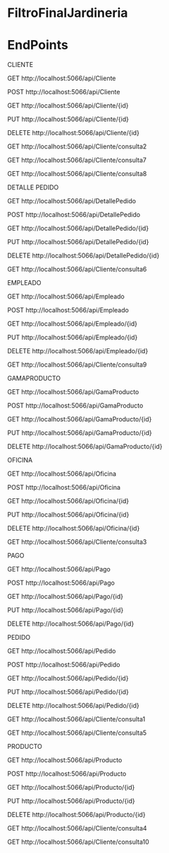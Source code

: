 # FiltroFinalJardineria



# EndPoints
CLIENTE

GET
http://localhost:5066/api/Cliente

POST
http://localhost:5066/api/Cliente

GET
http://localhost:5066/api/Cliente/{id}

PUT
http://localhost:5066/api/Cliente/{id}

DELETE
http://localhost:5066/api/Cliente/{id}

GET
http://localhost:5066/api/Cliente/consulta2

GET
http://localhost:5066/api/Cliente/consulta7

GET
http://localhost:5066/api/Cliente/consulta8



DETALLE PEDIDO

GET
 http://localhost:5066/api/DetallePedido

POST
 http://localhost:5066/api/DetallePedido

GET
 http://localhost:5066/api/DetallePedido/{id}

PUT
 http://localhost:5066/api/DetallePedido/{id}

DELETE
 http://localhost:5066/api/DetallePedido/{id}

GET
http://localhost:5066/api/Cliente/consulta6


EMPLEADO

GET
 http://localhost:5066/api/Empleado

POST
 http://localhost:5066/api/Empleado

GET
 http://localhost:5066/api/Empleado/{id}

PUT
 http://localhost:5066/api/Empleado/{id}

DELETE
 http://localhost:5066/api/Empleado/{id}

GET
http://localhost:5066/api/Cliente/consulta9



 GAMAPRODUCTO

 GET
http://localhost:5066/api/GamaProducto

POST
http://localhost:5066/api/GamaProducto

GET
http://localhost:5066/api/GamaProducto/{id}

PUT
http://localhost:5066/api/GamaProducto/{id}

DELETE
http://localhost:5066/api/GamaProducto/{id}


OFICINA 

GET
http://localhost:5066/api/Oficina

POST
http://localhost:5066/api/Oficina

GET
http://localhost:5066/api/Oficina/{id}

PUT
http://localhost:5066/api/Oficina/{id}

DELETE
http://localhost:5066/api/Oficina/{id}

GET
http://localhost:5066/api/Cliente/consulta3



PAGO


GET
http://localhost:5066/api/Pago

POST
http://localhost:5066/api/Pago

GET
http://localhost:5066/api/Pago/{id}

PUT
http://localhost:5066/api/Pago/{id}

DELETE
http://localhost:5066/api/Pago/{id}


PEDIDO

GET
http://localhost:5066/api/Pedido

POST
http://localhost:5066/api/Pedido

GET
http://localhost:5066/api/Pedido/{id}

PUT
http://localhost:5066/api/Pedido/{id}

DELETE
http://localhost:5066/api/Pedido/{id}

GET
http://localhost:5066/api/Cliente/consulta1

GET
http://localhost:5066/api/Cliente/consulta5


PRODUCTO

GET
http://localhost:5066/api/Producto

POST
http://localhost:5066/api/Producto

GET
http://localhost:5066/api/Producto/{id}

PUT
http://localhost:5066/api/Producto/{id}

DELETE
http://localhost:5066/api/Producto/{id}

GET
http://localhost:5066/api/Cliente/consulta4

GET
http://localhost:5066/api/Cliente/consulta10




